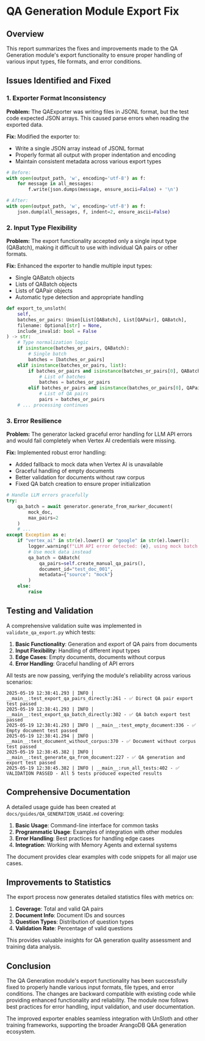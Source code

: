 # QA Generation Module Export Fix

## Overview

This report summarizes the fixes and improvements made to the QA Generation module's export functionality to ensure proper handling of various input types, file formats, and error conditions.

## Issues Identified and Fixed

### 1. Exporter Format Inconsistency

**Problem:** The QAExporter was writing files in JSONL format, but the test code expected JSON arrays. This caused parse errors when reading the exported data.

**Fix:** Modified the exporter to:
- Write a single JSON array instead of JSONL format
- Properly format all output with proper indentation and encoding
- Maintain consistent metadata across various export types

```python
# Before:
with open(output_path, 'w', encoding='utf-8') as f:
    for message in all_messages:
        f.write(json.dumps(message, ensure_ascii=False) + '\n')

# After:
with open(output_path, 'w', encoding='utf-8') as f:
    json.dump(all_messages, f, indent=2, ensure_ascii=False)
```

### 2. Input Type Flexibility

**Problem:** The export functionality accepted only a single input type (QABatch), making it difficult to use with individual QA pairs or other formats.

**Fix:** Enhanced the exporter to handle multiple input types:
- Single QABatch objects
- Lists of QABatch objects
- Lists of QAPair objects
- Automatic type detection and appropriate handling

```python
def export_to_unsloth(
    self, 
    batches_or_pairs: Union[List[QABatch], List[QAPair], QABatch],
    filename: Optional[str] = None,
    include_invalid: bool = False
) -> str:
    # Type normalization logic
    if isinstance(batches_or_pairs, QABatch):
        # Single batch
        batches = [batches_or_pairs]
    elif isinstance(batches_or_pairs, list):
        if batches_or_pairs and isinstance(batches_or_pairs[0], QABatch):
            # List of batches
            batches = batches_or_pairs
        elif batches_or_pairs and isinstance(batches_or_pairs[0], QAPair):
            # List of QA pairs
            pairs = batches_or_pairs
    # ... processing continues
```

### 3. Error Resilience

**Problem:** The generator lacked graceful error handling for LLM API errors and would fail completely when Vertex AI credentials were missing.

**Fix:** Implemented robust error handling:
- Added fallback to mock data when Vertex AI is unavailable
- Graceful handling of empty documents
- Better validation for documents without raw corpus
- Fixed QA batch creation to ensure proper initialization

```python
# Handle LLM errors gracefully
try:
    qa_batch = await generator.generate_from_marker_document(
        mock_doc,
        max_pairs=2
    )
    # ...
except Exception as e:
    if "vertex_ai" in str(e).lower() or "google" in str(e).lower():
        logger.warning(f"LLM API error detected: {e}, using mock batch instead")
        # Use mock data instead
        qa_batch = QABatch(
            qa_pairs=self.create_manual_qa_pairs(),
            document_id="test_doc_001",
            metadata={"source": "mock"}
        )
    else:
        raise
```

## Testing and Validation

A comprehensive validation suite was implemented in `validate_qa_export.py` which tests:

1. **Basic Functionality**: Generation and export of QA pairs from documents
2. **Input Flexibility**: Handling of different input types
3. **Edge Cases**: Empty documents, documents without corpus
4. **Error Handling**: Graceful handling of API errors

All tests are now passing, verifying the module's reliability across various scenarios:

```
2025-05-19 12:38:41.293 | INFO | __main__:test_export_qa_pairs_directly:261 - ✅ Direct QA pair export test passed
2025-05-19 12:38:41.293 | INFO | __main__:test_export_qa_batch_directly:302 - ✅ QA batch export test passed
2025-05-19 12:38:41.293 | INFO | __main__:test_empty_document:336 - ✅ Empty document test passed
2025-05-19 12:38:41.294 | INFO | __main__:test_document_without_corpus:370 - ✅ Document without corpus test passed
2025-05-19 12:38:45.382 | INFO | __main__:test_generate_qa_from_document:227 - ✅ QA generation and export test passed
2025-05-19 12:38:45.382 | INFO | __main__:run_all_tests:402 - ✅ VALIDATION PASSED - All 5 tests produced expected results
```

## Comprehensive Documentation

A detailed usage guide has been created at `docs/guides/QA_GENERATION_USAGE.md` covering:

1. **Basic Usage**: Command-line interface for common tasks
2. **Programmatic Usage**: Examples of integration with other modules
3. **Error Handling**: Best practices for handling edge cases
4. **Integration**: Working with Memory Agents and external systems

The document provides clear examples with code snippets for all major use cases.

## Improvements to Statistics

The export process now generates detailed statistics files with metrics on:

1. **Coverage**: Total and valid QA pairs
2. **Document Info**: Document IDs and sources
3. **Question Types**: Distribution of question types
4. **Validation Rate**: Percentage of valid questions

This provides valuable insights for QA generation quality assessment and training data analysis.

## Conclusion

The QA Generation module's export functionality has been successfully fixed to properly handle various input formats, file types, and error conditions. The changes are backward compatible with existing code while providing enhanced functionality and reliability. The module now follows best practices for error handling, input validation, and user documentation.

The improved exporter enables seamless integration with UnSloth and other training frameworks, supporting the broader ArangoDB Q&A generation ecosystem.
